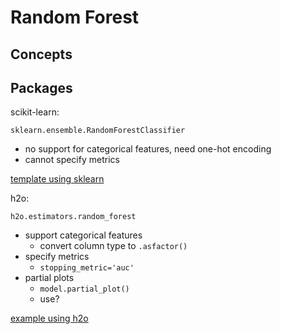 # Random Forest

## Concepts



## Packages

scikit-learn:

`sklearn.ensemble.RandomForestClassifier`

- no support for categorical features, need one-hot encoding
- cannot specify metrics

[template using sklearn](../fraud_prediction/fraud_rf.ipynb)

h2o:

`h2o.estimators.random_forest`

- support categorical features
  - convert column type to `.asfactor()`
- specify metrics
  - `stopping_metric='auc'`
- partial plots
  - `model.partial_plot()`
  - use?

[example using h2o](https://github.com/JifuZhao/DS-Take-Home/blob/master/04.%20Identifying%20Fraudulent%20Activities.ipynb)




